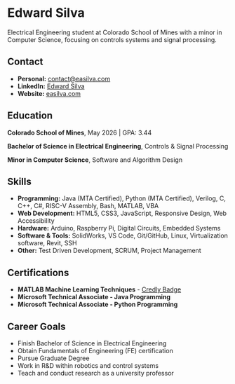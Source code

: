 # Edward Silva

Electrical Engineering student at Colorado School of Mines with a minor in Computer Science, focusing on controls systems and signal processing.

## Contact

- **Personal:** [contact@easilva.com](mailto:contact@easilva.com)
- **LinkedIn:** [Edward Silva](https://www.linkedin.com/in/edwardasilva/)
- **Website:** [easilva.com](https://easilva.com)

## Education

**Colorado School of Mines**, May 2026 | GPA: 3.44

**Bachelor of Science in Electrical Engineering**, Controls \& Signal Processing 

**Minor in Computer Science**, Software and Algorithm Design



## Skills

- **Programming:** Java (MTA Certified), Python (MTA Certified), Verilog, C, C++, C#, RISC-V Assembly, Bash, MATLAB, VBA
- **Web Development:** HTML5, CSS3, JavaScript, Responsive Design, Web Accessibility
- **Hardware:** Arduino, Raspberry Pi, Digital Circuits, Embedded Systems
- **Software & Tools:** SolidWorks, VS Code, Git/GitHub, Linux, Virtualization software, Revit, SSH
- **Other:** Test Driven Development, SCRUM, Project Management

## Certifications

- **MATLAB Machine Learning Techniques** - [Credly Badge](https://www.credly.com/badges/3d740a34-2cfa-4259-ab08-3aeed0e3f03c/public_url)
- **Microsoft Technical Associate - Java Programming**
- **Microsoft Technical Associate - Python Programming**

## Career Goals

- Finish Bachelor of Science in Electrical Engineering
- Obtain Fundamentals of Engineering (FE) certification
- Pursue Graduate Degree
- Work in R\&D within robotics and control systems
- Teach and conduct research as a university professor
